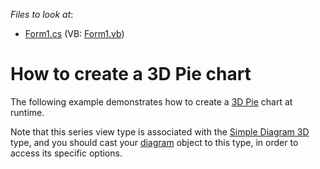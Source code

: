 <!-- default file list -->
*Files to look at*:

* [Form1.cs](./CS/3DPieChart/Form1.cs) (VB: [Form1.vb](./VB/3DPieChart/Form1.vb))
<!-- default file list end -->
# How to create a 3D Pie chart

The following example demonstrates how to create a [3D Pie](https://docs.devexpress.com/WindowsForms/2963/controls-and-libraries/chart-control/series-views/3d-series-views/pie-and-donut-series-views/pie-chart?p=netframework) chart at runtime.

Note that this series view type is associated with the [Simple Diagram 3D](https://docs.devexpress.com/WindowsForms/5911/controls-and-libraries/chart-control/diagram/simple-diagram-3d?p=netframework) type, and you should cast your [diagram](https://docs.devexpress.com/WindowsForms/5778/controls-and-libraries/chart-control/diagram?p=netframework) object to this type, in order to access its specific options.
